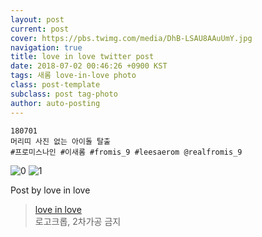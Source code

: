 ```yaml
---
layout: post
current: post
cover: https://pbs.twimg.com/media/DhB-LSAU8AAuUmY.jpg
navigation: true
title: love in love twitter post
date: 2018-07-02 00:46:26 +0900 KST
tags: 새롬 love-in-love photo
class: post-template
subclass: post tag-photo
author: auto-posting
---
```


```  
180701  
머리띠 사진 없는 아이돌 탈출  
#프로미스나인 #이새롬 #fromis_9 #leesaerom @realfromis_9  

```

![0](https://pbs.twimg.com/media/DhB-KRNU0AA-spg.jpg)
![1](https://pbs.twimg.com/media/DhB-LSAU8AAuUmY.jpg)


Post by love in love

> [love in love](https://twitter.com/leesaerom0107)  
  로고크롭, 2차가공 금지